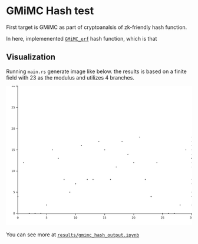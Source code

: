 # GMiMC Hash test

First target is GMiMC as part of cryptoanalsis of zk-friendly hash function.

In here, implemenented [`GMiMC_erf`](https://byt3bit.github.io/primesym/gmimc/) hash function, which is that 

## Visualization

Running `main.rs` generate image like below. the results is based on a finite field with 23 as the modulus and utilizes 4 branches.

![sample drawing](./results//sample_drawing.png)

You can see more at [`results/gmimc_hash_output.ipynb`](./results/gmimc_hash_output.ipynb)
